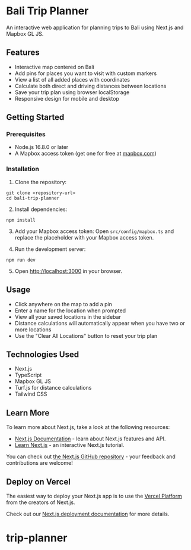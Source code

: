 # Bali Trip Planner

An interactive web application for planning trips to Bali using Next.js and Mapbox GL JS.

## Features

- Interactive map centered on Bali
- Add pins for places you want to visit with custom markers
- View a list of all added places with coordinates
- Calculate both direct and driving distances between locations
- Save your trip plan using browser localStorage
- Responsive design for mobile and desktop

## Getting Started

### Prerequisites

- Node.js 16.8.0 or later
- A Mapbox access token (get one for free at [mapbox.com](https://mapbox.com))

### Installation

1. Clone the repository:
```
git clone <repository-url>
cd bali-trip-planner
```

2. Install dependencies:
```
npm install
```

3. Add your Mapbox access token:
Open `src/config/mapbox.ts` and replace the placeholder with your Mapbox access token.

4. Run the development server:
```
npm run dev
```

5. Open [http://localhost:3000](http://localhost:3000) in your browser.

## Usage

- Click anywhere on the map to add a pin
- Enter a name for the location when prompted
- View all your saved locations in the sidebar
- Distance calculations will automatically appear when you have two or more locations
- Use the "Clear All Locations" button to reset your trip plan

## Technologies Used

- Next.js
- TypeScript
- Mapbox GL JS
- Turf.js for distance calculations
- Tailwind CSS

## Learn More

To learn more about Next.js, take a look at the following resources:

- [Next.js Documentation](https://nextjs.org/docs) - learn about Next.js features and API.
- [Learn Next.js](https://nextjs.org/learn) - an interactive Next.js tutorial.

You can check out [the Next.js GitHub repository](https://github.com/vercel/next.js) - your feedback and contributions are welcome!

## Deploy on Vercel

The easiest way to deploy your Next.js app is to use the [Vercel Platform](https://vercel.com/new?utm_medium=default-template&filter=next.js&utm_source=create-next-app&utm_campaign=create-next-app-readme) from the creators of Next.js.

Check out our [Next.js deployment documentation](https://nextjs.org/docs/app/building-your-application/deploying) for more details.
# trip-planner
